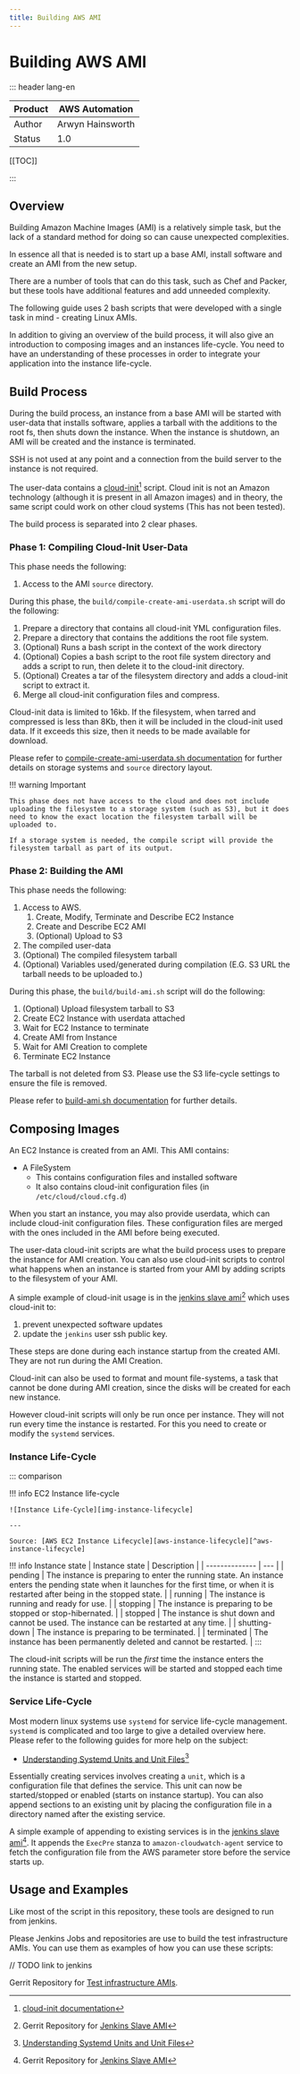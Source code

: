 ```yaml
---
title: Building AWS AMI
---
```

# Building AWS AMI

::: header lang-en

| Product | AWS Automation   |
| ------- | ---------------- |
| Author  | Arwyn Hainsworth |
| Status  | 1.0              |

[[TOC]]

:::

## Overview

Building Amazon Machine Images (AMI) is a relatively simple task, but the lack of a standard method for doing so can cause unexpected complexities.

In essence all that is needed is to start up a base AMI, install software and create an AMI from the new setup.

There are a number of tools that can do this task, such as Chef and Packer, but these tools have additional features and add unneeded complexity.

The following guide uses 2 bash scripts that were developed with a single task in mind - creating Linux AMIs.

In addition to giving an overview of the build process, it will also give an introduction to composing images and an instances life-cycle. You need to have an understanding of these processes in order to integrate your application into the instance life-cycle.

## Build Process

During the build process, an instance from a base AMI will be started with user-data that installs software, applies a tarball with the additions to the root fs, then shuts down the instance. When the instance is shutdown, an AMI will be created and the instance is terminated.

SSH is not used at any point and a connection from the build server to the instance is not required.

The user-data contains a [cloud-init][cloud-init][^cloud-init] script. Cloud init is not an Amazon technology (although it is present in all Amazon images) and in theory, the same script could work on other cloud systems (This has not been tested).

The build process is separated into 2 clear phases.

### Phase 1: Compiling Cloud-Init User-Data

This phase needs the following:

1. Access to the AMI `source` directory.

During this phase, the `build/compile-create-ami-userdata.sh` script will do the following:

1. Prepare a directory that contains all cloud-init YML configuration files.
1. Prepare a directory that contains the additions the root file system.
1. (Optional) Runs a bash script in the context of the work directory
1. (Optional) Copies a bash script to the root file system directory and adds a script to run, then delete it to the cloud-init directory.
1. (Optional) Creates a tar of the filesystem directory and adds a cloud-init script to extract it.
1. Merge all cloud-init configuration files and compress.

Cloud-init data is limited to 16kb. If the filesystem, when tarred and compressed is less than 8Kb, then it will be included in the cloud-init used data. If it exceeds this size, then it needs to be made available for download.

Please refer to [compile-create-ami-userdata.sh documentation][build-compile-userdata] for further details on storage systems and `source` directory layout.

!!! warning Important

    This phase does not have access to the cloud and does not include uploading the filesystem to a storage system (such as S3), but it does need to know the exact location the filesystem tarball will be uploaded to.

    If a storage system is needed, the compile script will provide the filesystem tarball as part of its output.

### Phase 2: Building the AMI

This phase needs the following:

1. Access to AWS.
    1. Create, Modify, Terminate and Describe EC2 Instance
    1. Create and Describe EC2 AMI
    1. (Optional) Upload to S3
1. The compiled user-data
1. (Optional) The compiled filesystem tarball
1. (Optional) Variables used/generated during compilation (E.G. S3 URL the tarball needs to be uploaded to.)

During this phase, the `build/build-ami.sh` script will do the following:

1. (Optional) Upload filesystem tarball to S3
1. Create EC2 Instance with userdata attached
1. Wait for EC2 Instance to terminate
1. Create AMI from Instance
1. Wait for AMI Creation to complete
1. Terminate EC2 Instance

The tarball is not deleted from S3. Please use the S3 life-cycle settings to ensure the file is removed.

Please refer to [build-ami.sh documentation][build-ami] for further details.

## Composing Images

An EC2 Instance is created from an AMI. This AMI contains:

- A FileSystem
    + This contains configuration files and installed software
    + It also contains cloud-init configuration files (in `/etc/cloud/cloud.cfg.d`)

When you start an instance, you may also provide userdata, which can include cloud-init configuration files. These configuration files are merged with the ones included in the AMI before being executed.

The user-data cloud-init scripts are what the build process uses to prepare the instance for AMI creation. You can also use cloud-init scripts to control what happens when an instance is started from your AMI by adding scripts to the filesystem of your AMI.

A simple example of cloud-init usage is in the [jenkins slave ami][repo-slave-base][^repo-slave-base] which uses cloud-init to:

1. prevent unexpected software updates
1. update the `jenkins` user ssh public key.

These steps are done during each instance startup from the created AMI. They are not run during the AMI Creation.

Cloud-init can also be used to format and mount file-systems, a task that cannot be done during AMI creation, since the disks will be created for each new instance.

However cloud-init scripts will only be run once per instance. They will not run every time the instance is restarted. For this you need to create or modify the `systemd` services.

### Instance Life-Cycle

::: comparison

!!! info EC2 Instance life-cycle

    ![Instance Life-Cycle][img-instance-lifecycle]

    ---

    Source: [AWS EC2 Instance Lifecycle][aws-instance-lifecycle][^aws-instance-lifecycle]

!!! info Instance state
    | Instance state | Description |
    | -------------- | --- |
    | pending        | The instance is preparing to enter the running state. An instance enters the pending state when it launches for the first time, or when it is restarted after being in the stopped state. |
    | running        | The instance is running and ready for use. |
    | stopping       | The instance is preparing to be stopped or stop-hibernated. |
    | stopped        | The instance is shut down and cannot be used. The instance can be restarted at any time. |
    | shutting-down  | The instance is preparing to be terminated. |
    | terminated     | The instance has been permanently deleted and cannot be restarted. |
:::

The cloud-init scripts will be run the _first_ time the instance enters the running state. The enabled services will be started and stopped each time the instance is started and stopped.

### Service Life-Cycle

Most modern linux systems use `systemd` for service life-cycle management. `systemd` is complicated and too large to give a detailed overview here. Please refer to the following guides for more help on the subject:

- [Understanding Systemd Units and Unit Files][systemd-help1][^systemd-help1]

Essentially creating services involves creating a `unit`, which is a configuration file that defines the service. This unit can now be started/stopped or enabled (starts on instance startup). You can also append sections to an existing unit by placing the configuration file in a directory named after the existing service.

A simple example of appending to existing services is in the [jenkins slave ami][repo-slave-base][^repo-slave-base]. It appends the `ExecPre` stanza to `amazon-cloudwatch-agent` service to fetch the configuration file from the AWS parameter store before the service starts up.

## Usage and Examples

Like most of the script in this repository, these tools are designed to run from jenkins.

Please Jenkins Jobs and repositories are use to build the test infrastructure AMIs. You can use them as examples of how you can use these scripts:

// TODO link to jenkins

Gerrit Repository for [Test infrastructure AMIs][repo-slave-base].

[cloud-init]: https://cloudinit.readthedocs.io/en/latest/
[^cloud-init]: [cloud-init documentation][cloud-init]

[systemd-help1]: https://www.digitalocean.com/community/tutorials/understanding-systemd-units-and-unit-files
[^systemd-help1]: [Understanding Systemd Units and Unit Files][systemd-help1]

[aws-instance-lifecycle]: https://docs.aws.amazon.com/AWSEC2/latest/UserGuide/ec2-instance-lifecycle.html
[^aws-instance-lifecycle]: [AWS EC2 Instance Lifecycle][aws-instance-lifecycle]

[repo-slave-base]: http://gerrit.ps.porters.local/automation/jenkins/ami
[^repo-slave-base]: Gerrit Repository for [Jenkins Slave AMI][repo-slave-base]

[build-ami]: ../build/build-ami.md
[build-compile-userdata]: ../build/compile-create-ami-userdata.md

[img-instance-lifecycle]: https://docs.aws.amazon.com/AWSEC2/latest/UserGuide/images/instance_lifecycle.png

